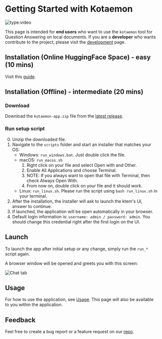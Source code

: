 # Getting Started with Kotaemon

![type:video](https://github.com/Cinnamon/kotaemon/assets/25688648/815ecf68-3a02-4914-a0dd-3f8ec7e75cd9)

This page is intended for **end users** who want to use the `kotaemon` tool for Question
Answering on local documents. If you are a **developer** who wants contribute to the project, please visit the [development](development/index.md) page.

## Installation (Online HuggingFace Space) - easy (10 mins)

Visit this [guide](online_install.md).

## Installation (Offline) - intermediate (20 mins)

### Download

Download the `kotaemon-app.zip` file from the [latest release](https://github.com/Cinnamon/kotaemon/releases/latest/).

### Run setup script

0. Unzip the downloaded file.
1. Navigate to the `scripts` folder and start an installer that matches your OS:
   - Windows: `run_windows.bat`. Just double click the file.
   - macOS: `run_macos.sh`
     1. Right click on your file and select Open with and Other.
     2. Enable All Applications and choose Terminal.
     3. NOTE: If you always want to open that file with Terminal, then check Always Open With.
     4. From now on, double click on your file and it should work.
   - Linux: `run_linux.sh`. Please run the script using `bash run_linux.sh` in your terminal.
2. After the installation, the installer will ask to launch the ktem's UI, answer to continue.
3. If launched, the application will be open automatically in your browser.
4. Default login information is: `username: admin / password: admin`. You should change this credential right after the first login on the UI.

## Launch

To launch the app after initial setup or any change, simply run the `run_*` script again.

A browser window will be opened and greets you with this screen:

![Chat tab](https://raw.githubusercontent.com/Cinnamon/kotaemon/main/docs/images/chat-tab.png)

## Usage

For how to use the application, see [Usage](usage.md). This page will also be available to
you within the application.

## Feedback

Feel free to create a bug report or a feature request on our [repo](https://github.com/Cinnamon/kotaemon/issues).
